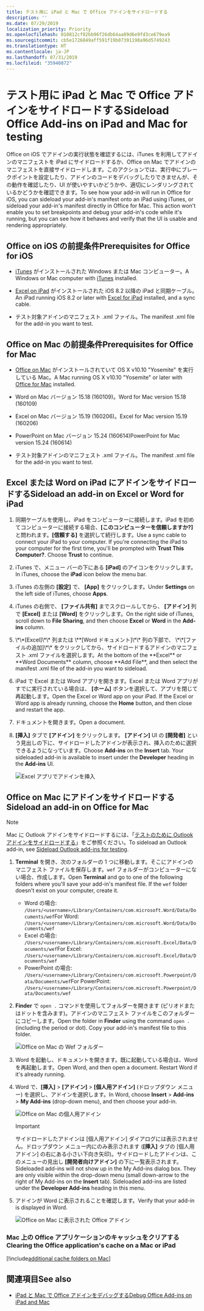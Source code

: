 ```yaml
---
title: テスト用に iPad と Mac で Office アドインをサイドロードする
description: ''
ms.date: 07/29/2019
localization_priority: Priority
ms.openlocfilehash: 010812cf02bb96f26db64aa89d6e9fd3ce679ea9
ms.sourcegitcommit: cb5e1726849aff591f19b07391198a96d5749243
ms.translationtype: HT
ms.contentlocale: ja-JP
ms.lasthandoff: 07/31/2019
ms.locfileid: "35940872"
---
```

# <a name="sideload-office-add-ins-on-ipad-and-mac-for-testing"></a><span data-ttu-id="ba642-102">テスト用に iPad と Mac で Office アドインをサイドロードする</span><span class="sxs-lookup"><span data-stu-id="ba642-102">Sideload Office Add-ins on iPad and Mac for testing</span></span>

<span data-ttu-id="ba642-p101">Office on iOS でアドインの実行状態を確認するには、iTunes を利用してアドインのマニフェストを iPad にサイドロードするか、Office on Mac でアドインのマニフェストを直接サイドロードします。このアクションでは、実行中にブレークポイントを設定したり、アドインのコードをデバッグしたりできませんが、その動作を確認したり、UI が使いやすいかどうかや、適切にレンダリングされているかどうかを確認できます。</span><span class="sxs-lookup"><span data-stu-id="ba642-p101">To see how your add-in will run in Office for iOS, you can sideload your add-in's manifest onto an iPad using iTunes, or sideload your add-in's manifest directly in Office for Mac. This action won't enable you to set breakpoints and debug your add-in's code while it's running, but you can see how it behaves and verify that the UI is usable and rendering appropriately.</span></span> 

## <a name="prerequisites-for-office-on-ios"></a><span data-ttu-id="ba642-105">Office on iOS の前提条件</span><span class="sxs-lookup"><span data-stu-id="ba642-105">Prerequisites for Office for iOS</span></span>

- <span data-ttu-id="ba642-106">[iTunes](https://www.apple.com/itunes/download/) がインストールされた Windows または Mac コンピューター。</span><span class="sxs-lookup"><span data-stu-id="ba642-106">A Windows or Mac computer with [iTunes](https://www.apple.com/itunes/download/) installed.</span></span>
    
- <span data-ttu-id="ba642-107">[Excel on iPad](https://itunes.apple.com/us/app/microsoft-excel/id586683407?mt=8) がインストールされた iOS 8.2 以降の iPad と同期ケーブル。</span><span class="sxs-lookup"><span data-stu-id="ba642-107">An iPad running iOS 8.2 or later with [Excel for iPad](https://itunes.apple.com/us/app/microsoft-excel/id586683407?mt=8) installed, and a sync cable.</span></span>
    
- <span data-ttu-id="ba642-108">テスト対象アドインのマニフェスト .xml ファイル。</span><span class="sxs-lookup"><span data-stu-id="ba642-108">The manifest .xml file for the add-in you want to test.</span></span>
    

## <a name="prerequisites-for-office-on-mac"></a><span data-ttu-id="ba642-109">Office on Mac の前提条件</span><span class="sxs-lookup"><span data-stu-id="ba642-109">Prerequisites for Office for Mac</span></span>

- <span data-ttu-id="ba642-110">[Office on Mac](https://products.office.com/buy/compare-microsoft-office-products?tab=omac) がインストールされていて OS X v10.10 "Yosemite" を実行している Mac。</span><span class="sxs-lookup"><span data-stu-id="ba642-110">A Mac running OS X v10.10 "Yosemite" or later with [Office for Mac](https://products.office.com/buy/compare-microsoft-office-products?tab=omac) installed.</span></span>
    
- <span data-ttu-id="ba642-111">Word on Mac バージョン 15.18 (160109)。</span><span class="sxs-lookup"><span data-stu-id="ba642-111">Word for Mac version 15.18 (160109)</span></span>
   
- <span data-ttu-id="ba642-112">Excel on Mac バージョン 15.19 (160206)。</span><span class="sxs-lookup"><span data-stu-id="ba642-112">Excel for Mac version 15.19 (160206)</span></span>

- <span data-ttu-id="ba642-113">PowerPoint on Mac バージョン 15.24 (160614)</span><span class="sxs-lookup"><span data-stu-id="ba642-113">PowerPoint for Mac version 15.24 (160614)</span></span>
    
- <span data-ttu-id="ba642-114">テスト対象アドインのマニフェスト .xml ファイル。</span><span class="sxs-lookup"><span data-stu-id="ba642-114">The manifest .xml file for the add-in you want to test.</span></span>
    

## <a name="sideload-an-add-in-on-excel-or-word-on-ipad"></a><span data-ttu-id="ba642-115">Excel または Word on iPad にアドインをサイドロードする</span><span class="sxs-lookup"><span data-stu-id="ba642-115">Sideload an add-in on Excel or Word for iPad</span></span>

1. <span data-ttu-id="ba642-p102">同期ケーブルを使用し、iPad をコンピューターに接続します。iPad を初めてコンピューターに接続する場合、**[このコンピューターを信頼しますか?]** と問われます。**[信頼する]** を選択して続行します。</span><span class="sxs-lookup"><span data-stu-id="ba642-p102">Use a sync cable to connect your iPad to your computer. If you're connecting the iPad to your computer for the first time, you'll be prompted with  **Trust This Computer?**. Choose **Trust** to continue.</span></span>

2. <span data-ttu-id="ba642-119">iTunes で、メニュー バーの下にある **[iPad]** のアイコンをクリックします。</span><span class="sxs-lookup"><span data-stu-id="ba642-119">In iTunes, choose the  **iPad** icon below the menu bar.</span></span>

3. <span data-ttu-id="ba642-120">iTunes の左側の  **[設定]** で、 **[App]** をクリックします。</span><span class="sxs-lookup"><span data-stu-id="ba642-120">Under  **Settings** on the left side of iTunes, choose **Apps**.</span></span>

4. <span data-ttu-id="ba642-121">iTunes の右側で、 **[ファイル共有]** までスクロールしてから、 **[アドイン]** 列で **[Excel]** または **[Word]** をクリックします。</span><span class="sxs-lookup"><span data-stu-id="ba642-121">On the right side of iTunes, scroll down to  **File Sharing**, and then choose  **Excel** or **Word** in the **Add-ins** column.</span></span>

5. <span data-ttu-id="ba642-122">
            \*\*[Excel]\*\* 列または \**[Word ドキュメント]\*\* 列の下部で、 \*\*[ファイルの追加]\*\* をクリックしてから、サイドロードするアドインのマニフェスト .xml ファイルを選択します。</span><span class="sxs-lookup"><span data-stu-id="ba642-122">At the bottom of the  **Excel** or **Word Documents** column, choose **Add File**, and then select the manifest .xml file of the add-in you want to sideload.</span></span> 
    
6. <span data-ttu-id="ba642-p103">iPad で Excel または Word アプリを開きます。Excel または Word アプリがすでに実行されている場合は、 **[ホーム]** ボタンを選択して、アプリを閉じて再起動します。</span><span class="sxs-lookup"><span data-stu-id="ba642-p103">Open the Excel or Word app on your iPad. If the Excel or Word app is already running, choose the  **Home** button, and then close and restart the app.</span></span>
    
7. <span data-ttu-id="ba642-125">ドキュメントを開きます。</span><span class="sxs-lookup"><span data-stu-id="ba642-125">Open a document.</span></span>
    
8. <span data-ttu-id="ba642-126">**[挿入]** タブで **[アドイン]** をクリックします。 **[アドイン]** UI の **[開発者]** という見出しの下に、サイドロードしたアドインが表示され、挿入のために選択できるようになっています。</span><span class="sxs-lookup"><span data-stu-id="ba642-126">Choose  **Add-ins** on the **Insert** tab. Your sideloaded add-in is available to insert under the **Developer** heading in the **Add-ins** UI.</span></span>
    
    ![Excel アプリでアドインを挿入](../images/excel-insert-add-in.png)


## <a name="sideload-an-add-in-in-office-on-mac"></a><span data-ttu-id="ba642-128">Office on Mac にアドインをサイドロードする</span><span class="sxs-lookup"><span data-stu-id="ba642-128">Sideload an add-in on Office for Mac</span></span>

> [!NOTE]
> <span data-ttu-id="ba642-129">Mac に Outlook アドインをサイドロードするには、「[テストのために Outlook アドインをサイドロードする](/outlook/add-ins/sideload-outlook-add-ins-for-testing)」をご参照ください。</span><span class="sxs-lookup"><span data-stu-id="ba642-129">To sideload an Outlook add-in, see [Sideload Outlook add-ins for testing](/outlook/add-ins/sideload-outlook-add-ins-for-testing).</span></span>

1. <span data-ttu-id="ba642-p104">**Terminal** を開き、次のフォルダーの 1 つに移動します。そこにアドインのマニフェスト ファイルを保存します。`wef` フォルダーがコンピューターにない場合、作成します。</span><span class="sxs-lookup"><span data-stu-id="ba642-p104">Open  **Terminal** and go to one of the following folders where you'll save your add-in's manifest file. If the `wef` folder doesn't exist on your computer, create it.</span></span>
    
    - <span data-ttu-id="ba642-132">Word の場合: `/Users/<username>/Library/Containers/com.microsoft.Word/Data/Documents/wef`</span><span class="sxs-lookup"><span data-stu-id="ba642-132">For Word:  `/Users/<username>/Library/Containers/com.microsoft.Word/Data/Documents/wef`</span></span>    
    - <span data-ttu-id="ba642-133">Excel の場合: `/Users/<username>/Library/Containers/com.microsoft.Excel/Data/Documents/wef`</span><span class="sxs-lookup"><span data-stu-id="ba642-133">For Excel:  `/Users/<username>/Library/Containers/com.microsoft.Excel/Data/Documents/wef`</span></span>
    - <span data-ttu-id="ba642-134">PowerPoint の場合: `/Users/<username>/Library/Containers/com.microsoft.Powerpoint/Data/Documents/wef`</span><span class="sxs-lookup"><span data-stu-id="ba642-134">For PowerPoint: `/Users/<username>/Library/Containers/com.microsoft.Powerpoint/Data/Documents/wef`</span></span>
    
2. <span data-ttu-id="ba642-p105">**Finder** で `open .` コマンドを使用してフォルダーを開きます (ピリオドまたはドットを含みます)。アドインのマニフェスト ファイルをこのフォルダーにコピーします。</span><span class="sxs-lookup"><span data-stu-id="ba642-p105">Open the folder in  **Finder** using the command `open .` (including the period or dot). Copy your add-in's manifest file to this folder.</span></span>
    
    ![Office on Mac の Wef フォルダー](../images/all-my-files.png)

3. <span data-ttu-id="ba642-p106">Word を起動し、ドキュメントを開きます。既に起動している場合は、Word を再起動します。</span><span class="sxs-lookup"><span data-stu-id="ba642-p106">Open Word, and then open a document. Restart Word if it's already running.</span></span>
    
4. <span data-ttu-id="ba642-140">Word で、**[挿入]** > **[アドイン]** > **[個人用アドイン]** (ドロップダウン メニュー) を選択し、アドインを選択します。</span><span class="sxs-lookup"><span data-stu-id="ba642-140">In Word, choose  **Insert** > **Add-ins** > **My Add-ins** (drop-down menu), and then choose your add-in.</span></span>
    
    ![Office on Mac の個人用アドイン](../images/my-add-ins-wikipedia.png)

    > [!IMPORTANT]
    > <span data-ttu-id="ba642-p107">サイドロードしたアドインは [個人用アドイン] ダイアログには表示されません。ドロップダウン メニュー内にのみ表示されます (**[挿入]** タブの [個人用アドイン] の右にある小さい下向き矢印)。サイドロードしたアドインは、このメニューの見出し **[開発者向けアドイン]** の下に一覧表示されます。</span><span class="sxs-lookup"><span data-stu-id="ba642-p107">Sideloaded add-ins will not show up in the My Add-ins dialog box. They are only visible within the drop-down menu (small down-arrow to the right of My Add-ins on the **Insert** tab). Sideloaded add-ins are listed under the **Developer Add-ins** heading in this menu.</span></span> 
    
5. <span data-ttu-id="ba642-145">アドインが Word に表示されることを確認します。</span><span class="sxs-lookup"><span data-stu-id="ba642-145">Verify that your add-in is displayed in Word.</span></span>
    
    ![Office on Mac に表示された Office アドイン](../images/lorem-ipsum-wikipedia.png)
    
### <a name="clearing-the-office-applications-cache-on-a-mac"></a><span data-ttu-id="ba642-147">Mac 上の Office アプリケーションのキャッシュをクリアする</span><span class="sxs-lookup"><span data-stu-id="ba642-147">Clearing the Office application's cache on a Mac or iPad</span></span>

[!include[additional cache folders on Mac](../includes/mac-cache-folders.md)]

## <a name="see-also"></a><span data-ttu-id="ba642-148">関連項目</span><span class="sxs-lookup"><span data-stu-id="ba642-148">See also</span></span>

- [<span data-ttu-id="ba642-149">iPad と Mac で Office アドインをデバッグする</span><span class="sxs-lookup"><span data-stu-id="ba642-149">Debug Office Add-ins on iPad and Mac</span></span>](debug-office-add-ins-on-ipad-and-mac.md)
